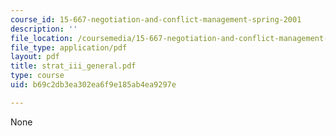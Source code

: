 ```yaml
---
course_id: 15-667-negotiation-and-conflict-management-spring-2001
description: ''
file_location: /coursemedia/15-667-negotiation-and-conflict-management-spring-2001/b69c2db3ea302ea6f9e185ab4ea9297e_strat_iii_general.pdf
file_type: application/pdf
layout: pdf
title: strat_iii_general.pdf
type: course
uid: b69c2db3ea302ea6f9e185ab4ea9297e

---
```

None